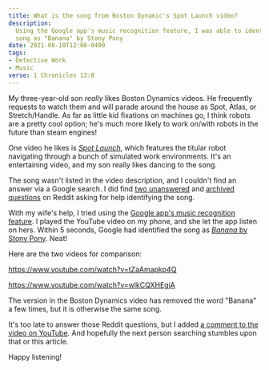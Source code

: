 ```yaml
---
title: What is the song from Boston Dynamic's Spot Launch video?
description:
  Using the Google app's music recognition feature, I was able to identify the
  song as "Banana" by Stony Pony
date: 2021-08-10T12:00-0400
tags:
- Detective Work
- Music
verse: 1 Chronicles 13:8
---
```


My three-year-old son _really_ likes Boston Dynamics videos. He frequently
requests to watch them and will parade around the house as Spot, Atlas, or
Stretch/Handle. As far as little kid fixations on machines go, I think robots
are a pretty cool option; he's much more likely to work on/with robots in the
future than steam engines!

One video he likes is
[_Spot Launch_](https://www.youtube.com/watch?v=wlkCQXHEgjA), which features the
titular robot navigating through a bunch of simulated work environments. It's an
entertaining video, and my son really likes dancing to the song.

The song wasn't listed in the video description, and I couldn't find an answer
via a Google search. I did find
[two unanswered](https://www.reddit.com/r/NameThatSong/comments/isqmyu/what_is_the_song_in_the_spot_launch_ad_from/)
and
[archived questions](https://www.reddit.com/r/Music/comments/d9fn4j/help_identifying_song_from_spot_launch_boston/)
on Reddit asking for help identifying the song.

With my wife's help, I tried using the
[Google app's music recognition feature](https://blog.google/products/search/hum-to-search/).
I played the YouTube video on my phone, and she let the app listen on hers.
Within 5 seconds, Google had identified the song as
[_Banana_ by Stony Pony](https://www.youtube.com/watch?v=tZaAmapkp4Q). Neat!

Here are the two videos for comparison:

<em-bed>

https://www.youtube.com/watch?v=tZaAmapkp4Q

</em-bed>

<em-bed>

https://www.youtube.com/watch?v=wlkCQXHEgjA

</em-bed>

The version in the Boston Dynamics video has removed the word "Banana" a few
times, but it is otherwise the same song.

It's too late to answer those Reddit questions, but I added
[a comment to the video on YouTube](https://www.youtube.com/watch?v=wlkCQXHEgjA&lc=UgwqRUzrTpMJJlVCMQt4AaABAg).
And hopefully the next person searching stumbles upon that or this article.

Happy listening!
